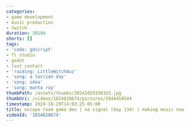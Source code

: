 ```yaml
---
categories:
- game development
- music production
- twitch
duration: 30194
shorts: []
tags:
- 'code: gdscript'
- fl studio
- godot
- lost contact
- 'raiding: LittleWitchAuz'
- 'song: a locrian day'
- 'song: idea'
- 'song: manta ray'
thumbPath: /assets/thumbs/20241029190325.jpg
thumbUri: /videos/1024620674/pictures/1944459544
timestamp: 2024-10-29T14:03:25-05:00
title: escape room game dev | no signal (day 134) | making music now
videoId: '1024620674'
---
```


